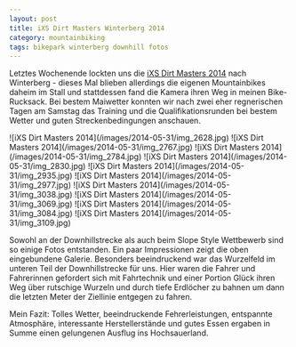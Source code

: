```yaml
---
layout: post
title: iXS Dirt Masters Winterberg 2014
category: mountainbiking
tags: bikepark winterberg downhill fotos
---
```


Letztes Wochenende lockten uns die [iXS Dirt Masters 2014](http://dirtmasters-festival.de/) nach Winterberg - dieses Mal blieben allerdings die eigenen Mountainbikes daheim im Stall und stattdessen fand die Kamera ihren Weg in meinen Bike-Rucksack. Bei bestem Maiwetter konnten wir nach zwei eher regnerischen Tagen am Samstag das Training und die Qualifikationsrunden bei bestem Wetter und guten Streckenbedingungen anschauen.

<div class="gallery" markdown="1">
![iXS Dirt Masters 2014](/images/2014-05-31/img_2628.jpg)
![iXS Dirt Masters 2014](/images/2014-05-31/img_2767.jpg)
![iXS Dirt Masters 2014](/images/2014-05-31/img_2784.jpg)
![iXS Dirt Masters 2014](/images/2014-05-31/img_2830.jpg)
![iXS Dirt Masters 2014](/images/2014-05-31/img_2935.jpg)
![iXS Dirt Masters 2014](/images/2014-05-31/img_2977.jpg)
![iXS Dirt Masters 2014](/images/2014-05-31/img_3038.jpg)
![iXS Dirt Masters 2014](/images/2014-05-31/img_3069.jpg)
![iXS Dirt Masters 2014](/images/2014-05-31/img_3084.jpg)
![iXS Dirt Masters 2014](/images/2014-05-31/img_3109.jpg)
</div>

Sowohl an der Downhillstrecke als auch beim Slope Style Wettbewerb sind so einige Fotos entstanden. Ein paar Impressionen zeigt die oben eingebundene Galerie. Besonders beeindruckend war das Wurzelfeld im unteren Teil der Downhillstrecke für uns. Hier waren die Fahrer und Fahrerinnen gefordert sich mit Fahrtechnik und einer Portion Glück ihren Weg über rutschige Wurzeln und durch tiefe Erdlöcher zu bahnen um dann die letzten Meter der Ziellinie entgegen zu fahren.

Mein Fazit: Tolles Wetter, beeindruckende Fehrerleistungen, entspannte Atmosphäre, interessante Herstellerstände und gutes Essen ergaben in Summe einen gelungenen Ausflug ins Hochsauerland.

